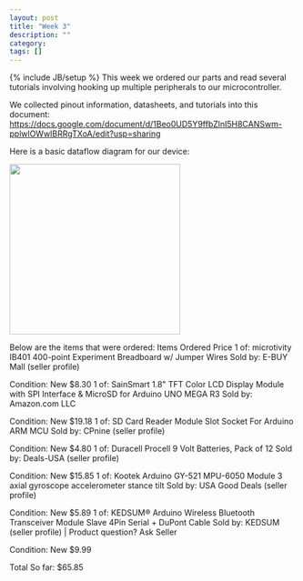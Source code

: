 ```yaml
---
layout: post
title: "Week 3"
description: ""
category: 
tags: []
---
```

{% include JB/setup %}
This week we ordered our parts and read several tutorials involving hooking up multiple peripherals to our microcontroller. 

We collected pinout information, datasheets, and tutorials into this document: https://docs.google.com/document/d/1Beo0UD5Y9ffbZlnI5H8CANSwm-pplwlOWwIBRRgTXoA/edit?usp=sharing

Here is a basic dataflow diagram for our device:

<img src="https://00b05776-a-017ed1b7-s-sites.googlegroups.com/a/uw.edu/spinbit/weekly-reports/week2/11101539_10203861479444708_958863181_n.jpg?attachauth=ANoY7crW1CbQJbp7IIo9kSX9tlqPkh4VAoSQzKURC4bZhLPuf-QX39xq-UckYD5D-donFwZsyu4Xf7TAOTc_ScatZ24mYnt9zpx5x_o-Dx1WWRM51DC9ra59BsNNPqMbpyGSi0yHU2jB7vChsFjtgYTQzVfQq8OTU-vpWA21LXQQuYOaO0csYaOePEXcq4NmTgMxqRKYTtyDUt0TDd656j8V0EOp15F-GlLNE3YTZmKbEG3yRTe2zg0YePr8H30Yhc9kPaeUO-I02AlWncyZmkm3fOd_qsbsng%3D%3D&attredirects=0" width="300px"/>


Below are the items that were ordered:
Items Ordered	Price
1 of: microtivity IB401 400-point Experiment Breadboard w/ Jumper Wires
Sold by: E-BUY Mall (seller profile) 

Condition: New
$8.30
1 of: SainSmart 1.8" TFT Color LCD Display Module with SPI Interface & MicroSD for Arduino UNO MEGA R3
Sold by: Amazon.com LLC 

Condition: New
$19.18
1 of: SD Card Reader Module Slot Socket For Arduino ARM MCU
Sold by: CPnine (seller profile) 

Condition: New
$4.80
1 of: Duracell Procell 9 Volt Batteries, Pack of 12
Sold by: Deals-USA (seller profile) 

Condition: New
$15.85
1 of: Kootek Arduino GY-521 MPU-6050 Module 3 axial gyroscope accelerometer stance tilt
Sold by: USA Good Deals (seller profile) 

Condition: New
$5.89
1 of: KEDSUM® Arduino Wireless Bluetooth Transceiver Module Slave 4Pin Serial + DuPont Cable
Sold by: KEDSUM (seller profile) | Product question? Ask Seller 

Condition: New
$9.99


Total So far: $65.85


